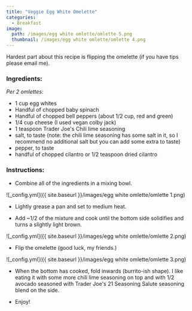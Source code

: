 ```yaml
---
title: "Veggie Egg White Omelette"
categories:
  - Breakfast
image:
  path: /images/egg white omlette/omlette 5.png
  thumbnail: /images/egg white omlette/omlette 4.png
---
```


Hardest part about this recipe is flipping the omelette (if you have tips please email me).

### Ingredients:

_Per 2 omlettes:_

* 1 cup egg whites
* Handful of chopped baby spinach
* Handful of chopped bell peppers (about 1/2 cup, red and green)
* 1/4 cup cheese (I used vegan colby jack)
* 1 teaspoon Trader Joe's Chili lime seasoning 
* salt, to taste (note: the chili lime seasoning has some salt in it, so I recommend no additional salt but you can add some extra to taste)
* pepper, to taste
* handful of chopped cilantro or 1/2 teaspoon dried cilantro 

### Instructions:

* Combine all of the ingredients in a mixing bowl.

![_config.yml]({{ site.baseurl }}/images/egg white omlette/omlette 1.png)

* Lightly grease a pan and set to medium heat.

* Add ~1/2 of the mixture and cook until the bottom side solidifies and turns a slightly light brown.

![_config.yml]({{ site.baseurl }}/images/egg white omlette/omlette 2.png)

* Flip the omelette (good luck, my friends.)

![_config.yml]({{ site.baseurl }}/images/egg white omlette/omlette 3.png)

* When the bottom has cooked, fold inwards (burrito-ish shape). I like eating it with some more chili lime seasoning on top and with 1/2 avocado seasoned with Trader Joe's 21 Seasoning Salute seasoning blend on the side.

* Enjoy!
